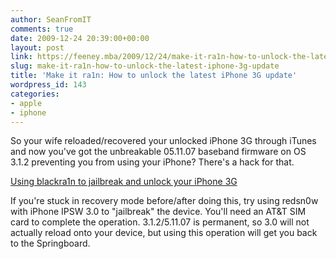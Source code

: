 ```yaml
---
author: SeanFromIT
comments: true
date: 2009-12-24 20:39:00+00:00
layout: post
link: https://feeney.mba/2009/12/24/make-it-ra1n-how-to-unlock-the-latest-iphone-3g-update/
slug: make-it-ra1n-how-to-unlock-the-latest-iphone-3g-update
title: 'Make it ra1n: How to unlock the latest iPhone 3G update'
wordpress_id: 143
categories:
- apple
- iphone
---
```


So your wife reloaded/recovered your unlocked iPhone 3G through iTunes and now you've got the unbreakable 05.11.07 baseband firmware on OS 3.1.2 preventing you from using your iPhone? There's a hack for that.    
  
[Using blackra1n to jailbreak and unlock your iPhone 3G](http://www.iclarified.com/entry/index.php?enid=5886)  
  
If you're stuck in recovery mode before/after doing this, try using redsn0w with iPhone IPSW 3.0 to "jailbreak" the device. You'll need an AT&T SIM card to complete the operation. 3.1.2/5.11.07 is permanent, so 3.0 will not actually reload onto your device, but using this operation will get you back to the Springboard.  


